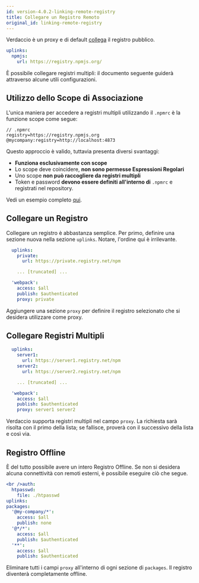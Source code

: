 ```yaml
---
id: version-4.0.2-linking-remote-registry
title: Collegare un Registro Remoto
original_id: linking-remote-registry
---
```


Verdaccio è un proxy e di default [collega](uplinks.md) il registro pubblico.

```yaml
uplinks:
  npmjs:
    url: https://registry.npmjs.org/
```

È possibile collegare registri multipli: il documento seguente guiderà attraverso alcune utili configurazioni.

## Utilizzo dello Scope di Associazione

L'unica maniera per accedere a registri multipli utilizzando il `.npmrc` è la funzione scope come segue:

    // .npmrc
    registry=https://registry.npmjs.org
    @mycompany:registry=http://localhost:4873
    

Questo approccio è valido, tuttavia presenta diversi svantaggi:

* **Funziona esclusivamente con scope**
* Lo scope deve coincidere, **non sono permesse Espressioni Regolari**
* Uno scope **non può raccogliere da registri multipli**
* Token e password **devono essere definiti all'interno di** `.npmrc` e registrati nel repository.

Vedi un esempio completo [qui](https://stackoverflow.com/questions/54543979/npmrc-multiple-registries-for-the-same-scope/54550940#54550940).

## Collegare un Registro

Collegare un registro è abbastanza semplice. Per primo, definire una sezione nuova nella sezione `uplinks`. Notare, l'ordine qui è irrilevante.

```yaml
  uplinks:
    private:
      url: https://private.registry.net/npm

    ... [truncated] ...

  'webpack':
    access: $all
    publish: $authenticated
    proxy: private

```

Aggiungere una sezione `proxy` per definire il registro selezionato che si desidera utilizzare come proxy.

## Collegare Registri Multipli

```yaml
  uplinks:
    server1:
      url: https://server1.registry.net/npm
    server2:
      url: https://server2.registry.net/npm

    ... [truncated] ...

  'webpack':
    access: $all
    publish: $authenticated
    proxy: server1 server2
```

Verdaccio supporta registri multipli nel campo `proxy`. La richiesta sarà risolta con il primo della lista; se fallisce, proverà con il successivo della lista e così via.

## Registro Offline

È del tutto possibile avere un intero Registro Offline. Se non si desidera alcuna connettività con remoti esterni, è possibile eseguire ciò che segue.

```yaml
<br />auth:
  htpasswd:
    file: ./htpasswd
uplinks:
packages:
  '@my-company/*':
    access: $all
    publish: none
  '@*/*':
    access: $all
    publish: $authenticated
  '**':
    access: $all
    publish: $authenticated
```

Eliminare tutti i campi `proxy` all'interno di ogni sezione di `packages`. Il registro diventerà completamente offline.